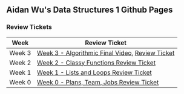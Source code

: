 ## Aidan Wu's Data Structures 1 Github Pages

### Review Tickets

| **Week** |**Review Ticket**|
| ------------- |---------------|
| Week 3  |[Week 3 - Algorithmic Final Video](https://drive.google.com/file/d/1Ecffxqja9k37fhkfKXNf73tzEn6Oo96L/view?usp=sharing), [Review Ticket](https://github.com/aidanywu/apcsptri3/issues/5)|
| Week 2  |[Week 2 - Classy Functions Review Ticket](https://github.com/aidanywu/apcsptri3/issues/4)|
| Week 1  |[Week 1 - Lists and Loops Review Ticket](https://github.com/aidanywu/apcsptri3/issues/3)
| Week 0  |[Week 0 - Plans, Team, Jobs Review Ticket](https://github.com/aidanywu/apcsptri3/issues/2)|

